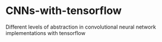 # CNNs-with-tensorflow
Different levels of abstraction in convolutional neural network implementations with tensorflow
